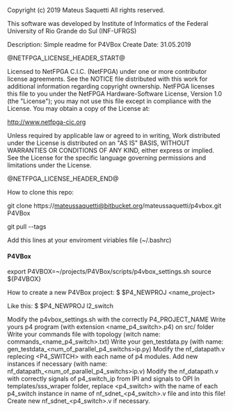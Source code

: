 Copyright (c) 2019 Mateus Saquetti
All rights reserved.

This software was developed by Institute of Informatics of the Federal
University of Rio Grande do Sul (INF-UFRGS)

Description:
             Simple readme for P4VBox
Create Date:
             31.05.2019

@NETFPGA_LICENSE_HEADER_START@

Licensed to NetFPGA C.I.C. (NetFPGA) under one or more contributor
license agreements.  See the NOTICE file distributed with this work for
additional information regarding copyright ownership.  NetFPGA licenses this
file to you under the NetFPGA Hardware-Software License, Version 1.0 (the
"License"); you may not use this file except in compliance with the
License.  You may obtain a copy of the License at:

  http://www.netfpga-cic.org

Unless required by applicable law or agreed to in writing, Work distributed
under the License is distributed on an "AS IS" BASIS, WITHOUT WARRANTIES OR
CONDITIONS OF ANY KIND, either express or implied.  See the License for the
specific language governing permissions and limitations under the License.

@NETFPGA_LICENSE_HEADER_END@


How to clone this repo:

git clone https://mateussaquetti@bitbucket.org/mateussaquetti/p4vbox.git P4VBox

git pull --tags


Add this lines at your enviroment viriables file (~/.bashrc)

#### P4VBox #####
export P4VBOX=~/projects/P4VBox/scripts/p4vbox_settings.sh
source ${P4VBOX}


How to create a new P4VBox project:
$ $P4_NEWPROJ <name_project>

Like this:
$ $P4_NEWPROJ l2_switch

Modify the p4vbox_settings.sh with the correctly P4_PROJECT_NAME
Write yours p4 program (with extension <name_p4_switch>.p4) on src/ folder
Write your commands file with topology (witch name: commands_<name_p4_switch>.txt)
Write your gen_testdata.py (with name: gen_testdata_<num_of_parallel_p4_switchs>ip.py)
Modify the nf_datapath.v replecing <P4_SWITCH> with each name of p4 modules. Add new instances if necessary (with name: nf_datapath_<num_of_parallel_p4_switchs>ip.v)
Modify the nf_datapath.v with correctly signals of p4_switch_ip from IPI and signals to OPI
In templates/sss_wraper folder, replace <p4_switch> with the name of each p4_switch instance in name of nf_sdnet_<p4_switch>.v file and into this file! Create new  nf_sdnet_<p4_switch>.v if necessary.
